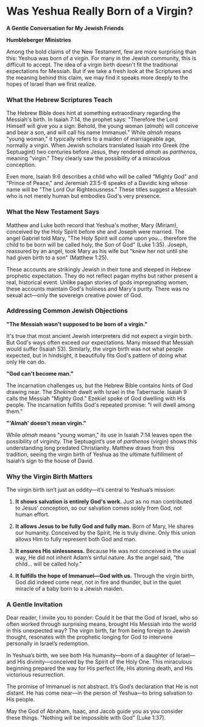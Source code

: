 # Was Yeshua Really Born of a Virgin?

**A Gentle Conversation for My Jewish Friends**

**Humbleberger Ministries**

Among the bold claims of the New Testament, few are more surprising than this: Yeshua was born of a virgin. For many in the Jewish community, this is difficult to accept. The idea of a virgin birth doesn't fit the traditional expectations for Messiah. But if we take a fresh look at the Scriptures and the meaning behind this claim, we may find it speaks more deeply to the hopes of Israel than we first realize.

### What the Hebrew Scriptures Teach

The Hebrew Bible does hint at something extraordinary regarding the Messiah's birth. In Isaiah 7:14, the prophet says: "Therefore the Lord Himself will give you a sign: Behold, the young woman (*almah*) will conceive and bear a son, and will call his name Immanuel." While *almah* means "young woman," it typically refers to a maiden of marriageable age, normally a virgin. When Jewish scholars translated Isaiah into Greek (the Septuagint) two centuries before Jesus, they rendered *almah* as *parthenos*, meaning "virgin." They clearly saw the possibility of a miraculous conception.

Even more, Isaiah 9:6 describes a child who will be called "Mighty God" and "Prince of Peace," and Jeremiah 23:5-6 speaks of a Davidic king whose name will be "The Lord Our Righteousness." These titles suggest a Messiah who is not merely human but embodies God's very presence.

### What the New Testament Says

Matthew and Luke both record that Yeshua's mother, Mary (Miriam), conceived by the Holy Spirit before she and Joseph were married. The angel Gabriel told Mary, "The Holy Spirit will come upon you... therefore the child to be born will be called holy, the Son of God" (Luke 1:35). Joseph, reassured by an angel, took Mary as his wife but "knew her not until she had given birth to a son" (Matthew 1:25).

These accounts are strikingly Jewish in their tone and steeped in Hebrew prophetic expectation. They do not reflect pagan myths but rather present a real, historical event. Unlike pagan stories of gods impregnating women, these accounts maintain God's holiness and Mary's purity. There was no sexual act—only the sovereign creative power of God.

### Addressing Common Jewish Objections

**"The Messiah wasn't supposed to be born of a virgin."**

It's true that most ancient Jewish interpreters did not expect a virgin birth. But God's ways often exceed our expectations. Many missed that Messiah would suffer (Isaiah 53). Similarly, the virgin birth was not what people expected, but in hindsight, it beautifully fits God's pattern of doing what only He can do.

**"God can't become man."**

The incarnation challenges us, but the Hebrew Bible contains hints of God drawing near. The *Shekinah* dwelt with Israel in the Tabernacle. Isaiah 9 calls the Messiah "Mighty God." Ezekiel spoke of God dwelling with His people. The incarnation fulfills God's repeated promise: "I will dwell among them."

**"'Almah' doesn't mean virgin."**

While *almah* means "young woman," its use in Isaiah 7:14 leaves open the possibility of virginity. The Septuagint’s use of *parthenos* (virgin) shows this understanding long predated Christianity. Matthew draws from this tradition, seeing the virgin birth of Yeshua as the ultimate fulfillment of Isaiah’s sign to the house of David.

### Why the Virgin Birth Matters

The virgin birth isn’t just an oddity—it’s central to Yeshua’s mission:

1. **It shows salvation is entirely God's work.** Just as no man contributed to Jesus' conception, so our salvation comes solely from God, not human effort.

2. **It allows Jesus to be fully God and fully man.** Born of Mary, He shares our humanity. Conceived by the Spirit, He is truly divine. Only this union allows Him to fully represent both God and man.

3. **It ensures His sinlessness.** Because He was not conceived in the usual way, He did not inherit Adam’s sinful nature. As the angel said, "the child... will be called holy."

4. **It fulfills the hope of Immanuel—God with us.** Through the virgin birth, God did indeed come near, not in fire and thunder, but in the quiet miracle of a baby born to a Jewish maiden.

### A Gentle Invitation

Dear reader, I invite you to ponder: Could it be that the God of Israel, who so often worked through surprising means, brought His Messiah into the world in this unexpected way? The virgin birth, far from being foreign to Jewish thought, resonates with the prophetic longing for God to intervene personally in Israel’s redemption.

In Yeshua’s birth, we see both His humanity—born of a daughter of Israel—and His divinity—conceived by the Spirit of the Holy One. This miraculous beginning prepared the way for His perfect life, His atoning death, and His victorious resurrection.

The promise of Immanuel is not abstract. It’s God’s declaration that He is not distant. He has come near—in the person of Yeshua—to bring salvation to His people.

May the God of Abraham, Isaac, and Jacob guide you as you consider these things. "Nothing will be impossible with God" (Luke 1:37).
